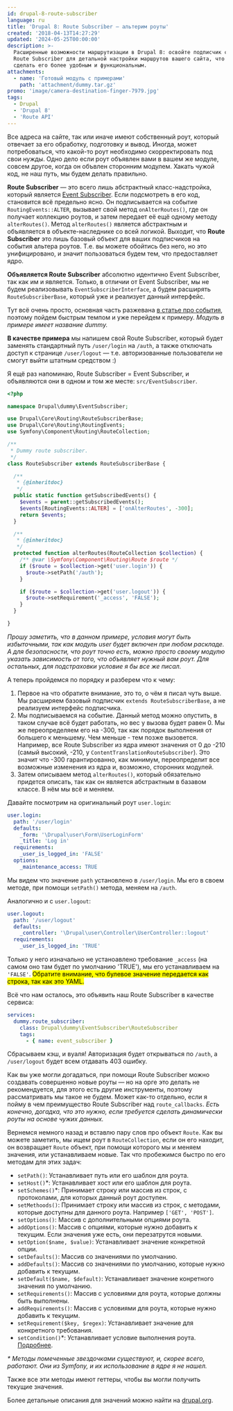 ```yaml
---
id: drupal-8-route-subscriber
language: ru
title: 'Drupal 8: Route Subscriber — альтерим роуты'
created: '2018-04-13T14:27:29'
updated: '2024-05-25T00:00:00'
description: >-
  Расширенные возможности маршрутизации в Drupal 8: освойте подписчик события
  Route Subscriber для детальной настройки маршрутов вашего сайта, что позволит
  сделать его более удобным и функциональным.
attachments:
  - name: 'Готовый модуль с примерами'
    path: 'attachment/dummy.tar.gz'
promo: 'image/camera-destination-finger-7979.jpg'
tags:
  - Drupal
  - 'Drupal 8'
  - 'Route API'
---
```


Все адреса на сайте, так или иначе имеют собственный роут, который отвечает за
его обработку, подготовку и вывод. Иногда, может потребоваться, что какой-то
роут необходимо скорректировать под свои нужды. Одно дело если роут объявлен
вами в вашем же модуле, совсем другое, когда он объвлен сторонним модулем.
Хакать чужой код, не наш путь, мы будем делать правильно.

**Route Subscriber** — это всего лишь абстрактный класс-надстройка, который
является [Event Subscriber][drupal-8-events]. Если подсмотреть в его код, становится
всё предельно ясно. Он подписывается на событие `RoutingEvents::ALTER`, вызывает
свой метод `onAlterRoutes()`, где он получает коллекцию роутов, и затем передает
её ещё одному методу `alterRoutes()`. Метод `alterRoutes()` является абстрактным
и объявляется в объекте-наследнике со всей логикой. Выходит, что **Route
Subscriber** это лишь базовый объект для ваших подписчиков на события альтера
роутов. Т.е. вы можете обойтись без него, но это унифицировано, и значит
пользоваться будем тем, что предоставляет ядро.

**Объявляется Route Subscriber** абсолютно идентично Event Subscriber, так как
им и является. Только, в отличии от Event Subscriber, мы не будем
реализовывать `EventSubscriberInterface`, а будем
расширять `RouteSubscriberBase`, который уже и реализует данный интерфейс.

Тут всё очень просто, основная часть
разжевана [в статье про события][drupal-8-events], поэтому пойдем быстрым темпом и уже
перейдем к примеру. _Модуль в примере имеет название dummy._

**В качестве примера** мы напишем свой Route Subscriber, который будет заменять
стандартный путь `/user/login` на `/auth`, а также отключать доступ к
странице `/user/logout` — т.е. авторизованные пользователи не смогут выйти
штатным средством :)

Я ещё раз напоминаю, Route Subscriber = Event Subscriber, и объявляются они в
одном и том же месте: `src/EventSubscriber`.

```php {"header":"src/EventSubscriber/RouteSubscriber.php"}
<?php

namespace Drupal\dummy\EventSubscriber;

use Drupal\Core\Routing\RouteSubscriberBase;
use Drupal\Core\Routing\RoutingEvents;
use Symfony\Component\Routing\RouteCollection;

/**
 * Dummy route subscriber.
 */
class RouteSubscriber extends RouteSubscriberBase {

  /**
   * {@inheritdoc}
   */
  public static function getSubscribedEvents() {
    $events = parent::getSubscribedEvents();
    $events[RoutingEvents::ALTER] = ['onAlterRoutes', -300];
    return $events;
  }

  /**
   * {@inheritdoc}
   */
  protected function alterRoutes(RouteCollection $collection) {
    /** @var \Symfony\Component\Routing\Route $route */
    if ($route = $collection->get('user.login')) {
      $route->setPath('/auth');
    }

    if ($route = $collection->get('user.logout')) {
      $route->setRequirement('_access', 'FALSE');
    }
  }

}
```

_Прошу заметить, что в данном примере, условия могут быть избыточными, так как
модуль user будет включен при любом раскладе. А для безопасности, что роут точно
есть, можно просто своему модулю указать зависимость от того, что объявляет
нужный вам роут. Для остальных, для подстраховки условие я бы все же писал._

А теперь пройдемся по порядку и разберем что к чему:

1. Первое на что обратите внимание, это то, о чём я писал чуть выше. Мы
   расширяем базовый подписчик `extends RouteSubscriberBase`, а не реализуем
   интерфейс подписчика.
2. Мы подписываемся на событие. Данный метод можно опустить, в таком случае всё
   будет работать, но вес у вызова будет равен 0. Мы же переопределяем его на
   -300, так как порядок выполнения от большего к меньшему. Чем меньше - тем
   позже вызовется. Например, все Route Subscriber из ядра имеют значения от 0
   до -210 (самый высокий, -210, у `ContentTranslationRouteSubscriber`). Это
   значит что -300 гарантированно, как минимум, переопределит все возможные
   изменения из ядра и, возможно, сторонних модулей.
3. Затем описываем метод `alterRoutes()`, который обязательно придется описать,
   так как он является абстрактным в базавом классе. В нём мы всё и меняем.

Давайте посмотрим на оригинальный роут `user.login`:

```yaml {"header":"core/modules/user/user.routing.yml"}
user.login:
  path: '/user/login'
  defaults:
    _form: '\Drupal\user\Form\UserLoginForm'
    _title: 'Log in'
  requirements:
    _user_is_logged_in: 'FALSE'
  options:
    _maintenance_access: TRUE
```

Мы видем что значение `path` установлено в `/user/login`. Мы его в своем методе,
при помощи `setPath()` метода, меняем на `/auth`.

Аналогично и с `user.logout`:

```yaml {"header":"core/modules/user/user.routing.yml"}
user.logout:
  path: '/user/logout'
  defaults:
    _controller: '\Drupal\user\Controller\UserController::logout'
  requirements:
    _user_is_logged_in: 'TRUE'
```

Только у него изначально не устаноавлено требование `_access` (на самом оно там
будет по умолчанию 'TRUE'), мы его устанавливаем на `'FALSE'`. <mark>Обратите
внимание, что булевое значение передается как строка, так как это YAML.</mark>

Всё что нам осталось, это объявить наш Route Subscriber в качестве сервиса:

```yaml {"header":"dummy.services.yml"}
services:
  dummy.route_subscriber:
    class: Drupal\dummy\EventSubscriber\RouteSubscriber
    tags:
      - { name: event_subscriber }
```

Сбрасываем кэш, и вуаля! Авторизация будет открываться по `/auth`,
а `/user/logout` будет всем отдавать 403 ошибку.

Как вы уже могли догадаться, при помощи Route Subscriber можно создавать
совершенно новые роуты — но на орге это делать не рекомендуется, для этого есть
другие инструменты, поэтому рассматривать мы такое не будем. Может как-то
отдельно, если я пойму в чем преимущество Route Subscriber
над `route_callbacks`. _Есть конечно, догадка, что это нужно, если требуется
сделать динамически роуты на основе чужих данных._

Вернемся немного назад и вставлю пару слов про объект `Route`. Как вы можете
заметить, мы ищем роут в `RouteCollection`, если он его находит, он
возвращает `Route` объект, при помощи которого мы и меняем значения, или
устанавливаем новые. Так что пробежимся быстро по его методам для этих задач:

- `setPath()`: Устанавливает путь или его шаблон для роута.
- `setHost()`*: Устанавливает хост или его шаблон для роута.
- `setSchemes()`*: Принимает строку или массив из строк, с протоколами, для
  которых данный роут доступен.
- `setMethoods()`: Принимает строку или массив из строк, с методами, которые
  доступны для данного роута. Например `['GET', 'POST']`.
- `setOptions()`: Массив с дополнительными опциями роута.
- `addOptions()`: Массив с опциями, которые нужно добавить к текущим. Если
  значения уже есть, они перезатрутся новыми.
- `setOption($name, $value)`: Устанавливает значение конкретной опции.
- `setDefaults()`: Массив со значениями по умолчанию.
- `addDefaults()`: Массив со значениями по умолчанию, которые нужно добавить к
  текущим.
- `setDefault($name, $default)`: Устанавливает значение конретного значения по
  умолчанию.
- `setRequirements()`: Массив с условиями для роута, которые должны быть
  выполнены.
- `addRequirements()`: Массив с условиями для роута, которые нужно добавить к
  текущим.
- `setRequirement($key, $regex)`: Устанавливает значение для конкретного
  требования.
- `setCondition()`*: Устанавливает условие выполнения
  роута. [Подробнее](https://symfony.com/doc/current/routing/conditions.html).

_* Методы помеченные звездочками существуют, и, скорее всего, работают. Они из
Symfony, и их использование в ядре я не нашел._

Также все эти методы имеют геттеры, чтобы вы могли получить текущие значения.

Более детальные описания для значений можно найти
на [drupal.org](https://www.drupal.org/docs/8/api/routing-system/structure-of-routes).

[drupal-8-events]: ../../../../2018/04/10/drupal-8-events/index.ru.md
